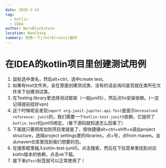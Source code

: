 ```yaml
---
date: 2020-2-14
tag: 
  - kotlin
  - IDEA
author: NeroBlackstone
location: NanChang
summary: 熟悉一下j(et)b(rains)操作
---
```


# 在IDEA的kotlin项目里创建测试用例

1. 鼠标选中类名，然后alt+ctrl，选中create test。
2. 如果有test文件夹，会在里面创建测试类，没有的话会询问是否就在类所在文件夹下创建测试类。
3. 在Testing library里选择测试框架（一般junit5），然后点fix安装依赖。(一定记得提前挂好vpn)
4. 这个时候呢会发现`import org.junit.jupiter.api.Test`是提示`Unresolved reference: junit`的，我们需要一个`kotlin-test-junit5`依赖，它提供了`kotlin.test`的junit5绑定。（看下源码就知道怎么回事了）
5. 下面就只要把库加到项目里就是了，按快捷键alt+ctrl+shift+s调出project structure，选择project settings里的libraries，点+号，点from maven。会从maven仓库里找到我们想要的包。
6. 在搜索框里输入kotlin-test-junit5，点击搜索，然后在下拉菜单里找到对应kotlin版本的依赖，点击ok下载。
7. 接下来`@Test`标签就可以正常使用了！